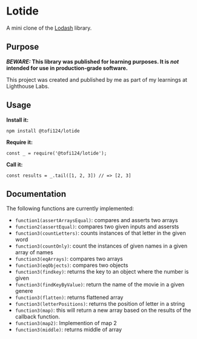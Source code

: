# Lotide

A mini clone of the [Lodash](https://lodash.com) library.

## Purpose

**_BEWARE:_ This library was published for learning purposes. It is _not_ intended for use in production-grade software.**

This project was created and published by me as part of my learnings at Lighthouse Labs. 

## Usage

**Install it:**

`npm install @tofi124/lotide`

**Require it:**

`const _ = require('@tofi124/lotide');`

**Call it:**

`const results = _.tail([1, 2, 3]) // => [2, 3]`

## Documentation

The following functions are currently implemented:

* `function1(assertArraysEqual)`: compares and asserts two arrays
* `function2(assertEqual)`: compares two given inputs and assersts  
* `function3(countLetters)`: counts instances of that letter in the given word
* `function3(countOnly)`: count the instances of given names in a given array of names
* `function3(eqArrays)`: compares two arrays
* `function3(eqObjects)`: compares two objects
* `function3(findkey)`: returns the key to an object where the number is given
* `function3(findKeyByValue)`: return the name of the movie in a given genere 
* `function3(flatten)`: returns flattened array
* `function3(letterPositions)`: returns the position of letter in a string
* `function3(map)`: this will return a new array based on the results of the callback function.
* `function3(map2)`: Implemention of map 2 
* `function3(middle)`: returns middle of array
